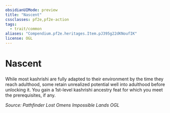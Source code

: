 ```yaml
---
obsidianUIMode: preview
title: "Nascent"
cssclasses: pf2e,pf2e-action
tags:
  - trait/common
aliases: "Compendium.pf2e.heritages.Item.pJ395g22dKNoufIK"
license: OGL
---
```

# Nascent

### 






While most kashrishi are fully adapted to their environment by the time they reach adulthood, some retain unrealized potential well into adulthood before unlocking it. You gain a 1st-level kashrishi ancestry feat for which you meet the prerequisites, if any.

*Source: Pathfinder Lost Omens Impossible Lands*
*OGL*